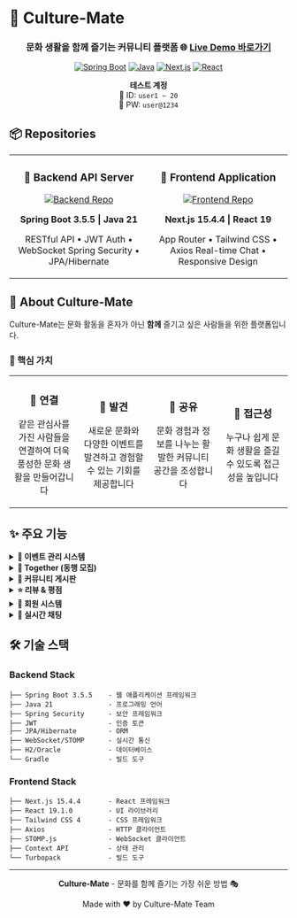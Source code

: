 # 👥 Culture-Mate



<div align="center">

  ### 문화 생활을 함께 즐기는 커뮤니티 플랫폼 🌐 [Live Demo 바로가기](https://culturemate.khoon.kr)

  [![Spring Boot](https://img.shields.io/badge/Spring%20Boot-3.5.5-6DB33F?style=for-the-badge&logo=spring-boot)](https://spring.io/projects/spring-boot)
  [![Java](https://img.shields.io/badge/Java-21-007396?style=for-the-badge&logo=java)](https://www.oracle.com/java/)
  [![Next.js](https://img.shields.io/badge/Next.js-15.4.4-000000?style=for-the-badge&logo=next.js)](https://nextjs.org/)
  [![React](https://img.shields.io/badge/React-19.1.0-61DAFB?style=for-the-badge&logo=react)](https://react.dev/)

  **테스트 계정**  
  📧 ID: `user1 ~ 20`  
  🔑 PW: `user@1234`
  
</div>

## 📦 Repositories

<div align="center">
<table>
<tr>
<td width="50%">

<div align="center">

### 🔧 Backend API Server

[![Backend Repo](https://github-readme-stats.vercel.app/api/pin/?username=CultureM8&repo=culture-mate-BACK&theme=default)](https://github.com/CultureM8/culture-mate-BACK)

**Spring Boot 3.5.5 | Java 21**

RESTful API • JWT Auth • WebSocket
Spring Security • JPA/Hibernate


</div>

</td>
<td width="50%">

<div align="center">

### 🎨 Frontend Application

[![Frontend Repo](https://github-readme-stats.vercel.app/api/pin/?username=CultureM8&repo=culture-mate-FRONT&theme=default)](https://github.com/CultureM8/culture-mate-FRONT)

**Next.js 15.4.4 | React 19**

App Router • Tailwind CSS • Axios
Real-time Chat • Responsive Design


</div>

</td>
</tr>
</table>
</div>

## 🌟 About Culture-Mate

Culture-Mate는 문화 활동을 혼자가 아닌 **함께** 즐기고 싶은 사람들을 위한 플랫폼입니다.

### 🎯 핵심 가치

<table width="100%">
  <tr>
    <td align="center" width="25%">
      <h3>🤝 연결</h3>
      <p>같은 관심사를 가진 사람들을 연결하여 더욱 풍성한 문화 생활을 만들어갑니다</p>
    </td>
    <td align="center" width="25%">
      <h3>🎪 발견</h3>
      <p>새로운 문화와 다양한 이벤트를 발견하고 경험할 수 있는 기회를 제공합니다</p>
    </td>
    <td align="center" width="25%">
      <h3>💬 공유</h3>
      <p>문화 경험과 정보를 나누는 활발한 커뮤니티 공간을 조성합니다</p>
    </td>
    <td align="center" width="25%">
      <h3>🚀 접근성</h3>
      <p>누구나 쉽게 문화 생활을 즐길 수 있도록 접근성을 높입니다</p>
    </td>
  </tr>
</table>

## ✨ 주요 기능

<details>
<summary><b>🎪 이벤트 관리 시스템</b></summary>

- 공연, 전시, 영화 등 다양한 문화 이벤트 정보 제공
- 카테고리, 지역, 날짜별 맞춤 검색
- 관심 이벤트 저장 및 관리
- 상세 정보 (일정, 장소, 가격, 출연진)

</details>

<details>
<summary><b>👥 Together (동행 모집)</b></summary>

- 문화 이벤트 동반자 찾기
- 호스트의 참여자 승인/거절 시스템
- 실시간 채팅으로 즉각적인 소통
- 모집 상태 관리 (모집중/완료/만료)

</details>

<details>
<summary><b>💬 커뮤니티 게시판</b></summary>

- 자유, 후기, 질문, 정보 게시판
- 계층형 댓글 시스템
- 이미지 첨부 기능
- 게시글 추천 시스템

</details>

<details>
<summary><b>⭐ 리뷰 & 평점</b></summary>

- 이벤트별 리뷰 작성
- 5점 만점 별점 평가
- 리뷰 통계 및 베스트 리뷰
- 이미지 포함 상세 리뷰

</details>

<details>
<summary><b>🔐 회원 시스템</b></summary>

- JWT 기반 보안 인증
- 프로필 및 관심 분야 관리
- 활동 내역 추적
- 권한 기반 접근 제어

</details>

<details>
<summary><b>💬 실시간 채팅</b></summary>

- WebSocket + STOMP 프로토콜
- JWT 인증 통합
- 메시지 히스토리 저장
- 참여자 입장/퇴장 알림

</details>

## 🛠 기술 스택

### Backend Stack
```
├── Spring Boot 3.5.5    - 웹 애플리케이션 프레임워크
├── Java 21              - 프로그래밍 언어
├── Spring Security      - 보안 프레임워크
├── JWT                  - 인증 토큰
├── JPA/Hibernate        - ORM
├── WebSocket/STOMP      - 실시간 통신
├── H2/Oracle            - 데이터베이스
└── Gradle               - 빌드 도구
```

### Frontend Stack
```
├── Next.js 15.4.4       - React 프레임워크
├── React 19.1.0         - UI 라이브러리
├── Tailwind CSS 4       - CSS 프레임워크
├── Axios                - HTTP 클라이언트
├── STOMP.js             - WebSocket 클라이언트
├── Context API          - 상태 관리
└── Turbopack            - 빌드 도구
```

---

<div align="center">

  **Culture-Mate** - 문화를 함께 즐기는 가장 쉬운 방법 🎭

  Made with ❤️ by Culture-Mate Team

</div>
